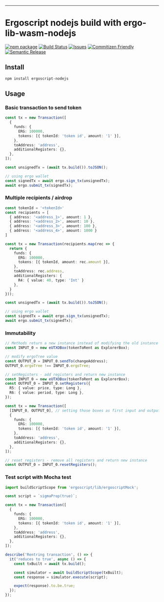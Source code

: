 ---

# Ergoscript nodejs build with ergo-lib-wasm-nodejs

[![npm package][npm-img]][npm-url]
[![Build Status][build-img]][build-url]
[![Issues][issues-img]][issues-url]
[![Commitizen Friendly][commitizen-img]][commitizen-url]
[![Semantic Release][semantic-release-img]][semantic-release-url]

## Install

```bash
npm install ergoscript-nodejs
```

## Usage

### Basic transaction to send token

```ts
const tx = new Transaction([
  {
    funds: {
      ERG: 100000,
      tokens: [{ tokenId: 'token id', amount: '1' }],
    },
    toAddress: 'address',
    additionalRegisters: {},
  },
]);

const unsignedTx = (await tx.build()).toJSON();

// using ergo wallet
const signedTx = await ergo.sign_tx(unsignedTx);
await ergo.submit_tx(signedTx);
```

### Multiple recipients / airdrop 

```ts
const tokenId = '<tokenId>'
const recipients = [
  { address: '<address_1>', amount: 1 },
  { address: '<address_2>', amount: 10 },
  { address: '<address_3>', amount: 100 },
  { address: '<address_4>', amount: 1000 }
]

const tx = new Transaction(recipients.map(rec => {
  return {
    funds: {
      ERG: 100000,
      tokens: [{ tokenId, amount: rec.amount }],
    },
    toAddress: rec.address,
    additionalRegisters: {
      R4: { value: 40, type: 'Int' }
    },
  }
}));

const unsignedTx = (await tx.build()).toJSON();

// using ergo wallet
const signedTx = await ergo.sign_tx(unsignedTx);
await ergo.submit_tx(signedTx);
```

### Immutability

```ts
// Methods return a new instance instead of modifying the old instance
const INPUT_0 = new eUTXOBox(tokenToRent as ExplorerBox);

// modify ergoTree value
const OUTPUT_0 = INPUT_0.sendTo(changeAddress);
OUTPUT_0.ergoTree !== INPUT_0.ergoTree;

// setRegisters - add registers and return new instance
const INPUT_0 = new eUTXOBox(tokenToRent as ExplorerBox);
const OUTPUT_0 = INPUT_0.setRegisters({
  R5: { value: price, type: Long },
  R6: { value: period, type: Long },
});

const tx = new Transaction([
  [INPUT_0, OUTPUT_0], // setting those boxes as first input and output of the transaction - handy for smart contracts
  {
    funds: {
      ERG: 100000,
      tokens: [{ tokenId: 'token id', amount: '1' }],
    },
    toAddress: 'address',
    additionalRegisters: {},
  },
]);

// reset registers - remove all registers and return new instance
const OUTPUT_0 = INPUT_0.resetRegisters();
```

### Test script with Mocha test

```ts
import buildScriptScope from 'ergoscript/lib/ergoscriptMock';

const script = `sigmaProp(true)`;

const tx = new Transaction([
  {
    funds: {
      ERG: 100000,
      tokens: [{ tokenId: 'token id', amount: '1' }],
    },
    toAddress: 'address',
    additionalRegisters: {},
  },
]);

describe('Rentring transaction', () => {
  it('reduces to true', async () => {
    const txBuilt = await tx.build();

    const simulator = await buildScriptScope(txBuilt);
    const response = simulator.execute(script);

    expect(response).to.be.true;
  });
});
```

[build-img]: https://github.com/nirvanush/ergoscript/actions/workflows/release.yml/badge.svg
[build-url]: https://github.com/nirvanush/ergoscript/actions/workflows/release.yml
[npm-img]: https://img.shields.io/npm/v/ergoscript
[npm-url]: https://www.npmjs.com/package/ergoscript
[issues-img]: https://img.shields.io/github/issues/nirvanush/ergoscript
[issues-url]: https://github.com/nirvanush/ergoscript/issues
[semantic-release-img]: https://img.shields.io/badge/%20%20%F0%9F%93%A6%F0%9F%9A%80-semantic--release-e10079.svg
[semantic-release-url]: https://github.com/semantic-release/semantic-release
[commitizen-img]: https://img.shields.io/badge/commitizen-friendly-brightgreen.svg
[commitizen-url]: http://commitizen.github.io/cz-cli/
